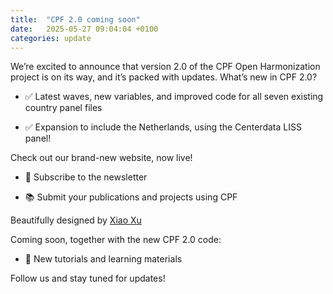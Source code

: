 ```yaml
---
title:  "CPF 2.0 coming soon"
date:   2025-05-27 09:04:04 +0100
categories: update
---
```


We’re excited to announce that version 2.0 of the CPF Open Harmonization project is on its way, and it’s packed with updates.
What’s new in CPF 2.0?

- ✅ Latest waves, new variables, and improved code for all seven existing country panel files

- ✅ Expansion to include the Netherlands, using the Centerdata LISS panel! 



Check out our brand-new website, now live!

- 🔔 Subscribe to the newsletter

- 📚 Submit your publications and projects using CPF

Beautifully designed by [Xiao Xu](https://www.linkedin.com/in/willskywalker/)

Coming soon, together with the new CPF 2.0 code: 

- 📘 New tutorials and learning materials

Follow us and stay tuned for updates!
